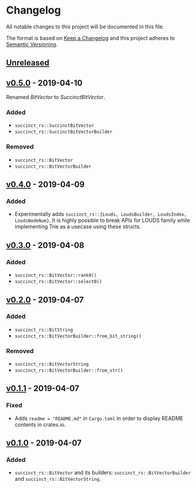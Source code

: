# Changelog
All notable changes to this project will be documented in this file.

The format is based on [Keep a Changelog](http://keepachangelog.com/en/1.0.0/)
and this project adheres to [Semantic Versioning](http://semver.org/spec/v2.0.0.html).

## [Unreleased]

## [v0.5.0] - 2019-04-10
Renamed _BitVector_ to _SuccinctBitVector_.

### Added
- `succinct_rs::SuccinctBitVector`
- `succinct_rs::SuccinctBitVectorBuilder`

### Removed
- `succinct_rs::BitVector`
- `succinct_rs::BitVectorBuilder`

## [v0.4.0] - 2019-04-09

### Added
- Experimentally adds `succinct_rs::{Louds, LoudsBuilder, LoudsIndex, LoudsNodeNum}`. It is highly possible to break APIs for LOUDS family while implementing Trie as a usecase using these structs.

## [v0.3.0] - 2019-04-08

### Added
- `succinct_rs::BitVector::rank0()`
- `succinct_rs::BitVector::select0()`

## [v0.2.0] - 2019-04-07

### Added
- `succinct_rs::BitString`
- `succinct_rs::BitVectorBuilder::from_bit_string()`

### Removed
- `succinct_rs::BitVectorString`
- `succinct_rs::BitVectorBuilder::from_str()`

## [v0.1.1] - 2019-04-07

### Fixed
- Adds `readme = "README.md"` in `Cargo.toml` in order to display README contents in crates.io.

## [v0.1.0] - 2019-04-07

### Added
- `succinct_rs::BitVector` and its builders: `succinct_rs::BitVectorBuilder` and `succinct_rs::BitVectorString`.

[Unreleased]: https://github.com/laysakura/succinct.rs/compare/v0.5.0...HEAD
[v0.5.0]: https://github.com/laysakura/succinct.rs/compare/v0.4.0...v0.5.0
[v0.4.0]: https://github.com/laysakura/succinct.rs/compare/v0.3.0...v0.4.0
[v0.3.0]: https://github.com/laysakura/succinct.rs/compare/v0.2.0...v0.3.0
[v0.2.0]: https://github.com/laysakura/succinct.rs/compare/v0.1.1...v0.2.0
[v0.1.1]: https://github.com/laysakura/succinct.rs/compare/v0.1.0...v0.1.1
[v0.1.0]: https://github.com/laysakura/succinct.rs/compare/3d425b4...v0.1.0
